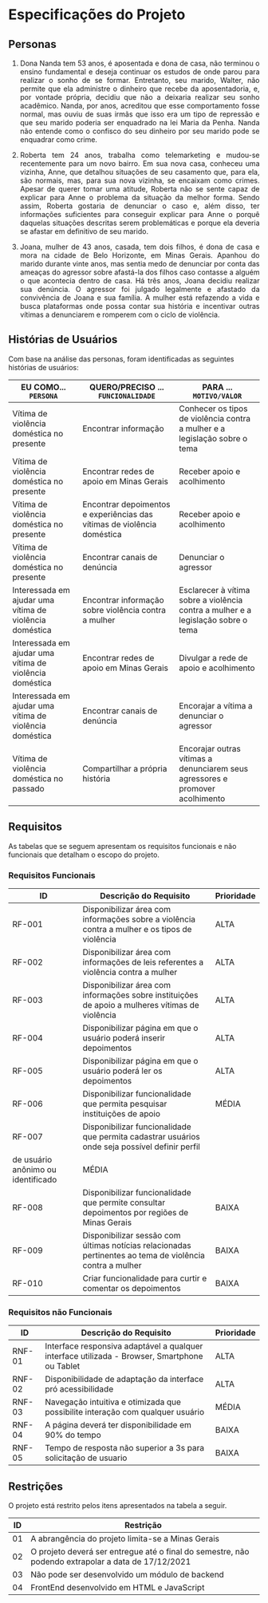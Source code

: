 # Especificações do Projeto

## Personas

<div align="justify"> 

1. Dona Nanda tem 53 anos, é aposentada e dona de casa, não terminou o ensino fundamental e deseja continuar os estudos de onde parou para realizar o sonho de se formar. Entretanto, seu marido, Walter, não permite que ela administre o dinheiro que recebe da aposentadoria, e, por vontade própria, decidiu que não a deixaria realizar seu sonho acadêmico. Nanda, por anos, acreditou que esse comportamento fosse normal, mas ouviu de suas irmãs que isso era um tipo de repressão e que seu marido poderia ser enquadrado na lei Maria da Penha. Nanda não entende como o confisco do seu dinheiro por seu marido pode se enquadrar como crime.

2. Roberta tem 24 anos, trabalha como telemarketing e mudou-se recentemente para um novo bairro. Em sua nova casa, conheceu uma vizinha, Anne, que detalhou situações de seu casamento que, para ela, são normais, mas, para sua nova vizinha, se encaixam como crimes. Apesar de querer tomar uma atitude, Roberta não se sente capaz de explicar para Anne o problema da situação da melhor forma. Sendo assim, Roberta gostaria de denunciar o caso e, além disso, ter informações suficientes para conseguir explicar para Anne o porquê daquelas situações descritas serem problemáticas e porque ela deveria se afastar em definitivo de seu marido.

3. Joana, mulher de 43 anos, casada, tem dois filhos, é dona de casa e mora na cidade de Belo Horizonte, em Minas Gerais. Apanhou do marido durante vinte anos, mas sentia medo de denunciar por conta das ameaças do agressor sobre afastá-la dos filhos caso contasse a alguém o que acontecia dentro de casa. Há três anos, Joana decidiu realizar sua denúncia. O agressor foi julgado legalmente e afastado da convivência de Joana e sua família. A mulher está refazendo a vida e busca plataformas onde possa contar sua história e incentivar outras vítimas a denunciarem e romperem com o ciclo de violência.
  
</div>

## Histórias de Usuários

Com base na análise das personas, foram identificadas as seguintes histórias de usuários:

| EU COMO... `PERSONA`          | QUERO/PRECISO ... `FUNCIONALIDADE` | PARA ... `MOTIVO/VALOR`        |
|-------------------------------|------------------------------------|--------------------------------|
|Vítima de violência doméstica no presente | Encontrar informação | Conhecer os tipos de violência contra a mulher e a legislação sobre o tema|
|Vítima de violência doméstica no presente | Encontrar redes de apoio em Minas Gerais | Receber apoio e acolhimento|
|Vítima de violência doméstica no presente | Encontrar depoimentos e experiências das vítimas de violência doméstica | Receber apoio e acolhimento|
|Vítima de violência doméstica no presente | Encontrar canais de denúncia | Denunciar o agressor|
|Interessada em ajudar uma vítima de violência doméstica | Encontrar informação sobre violência contra a mulher | Esclarecer à vítima sobre a violência contra a mulher e a legislação sobre o tema|
|Interessada em ajudar uma vítima de violência doméstica | Encontrar redes de apoio em Minas Gerais | Divulgar a rede de apoio e acolhimento|
|Interessada em ajudar uma vítima de violência doméstica | Encontrar canais de denúncia | Encorajar a vítima a denunciar o agressor|
|Vítima de violência doméstica no passado | Compartilhar a própria história | Encorajar outras vítimas a denunciarem seus agressores e promover acolhimento |

## Requisitos

As tabelas que se seguem apresentam os requisitos funcionais e não funcionais que detalham o escopo do projeto.

### Requisitos Funcionais

|ID    | Descrição do Requisito  | Prioridade |
|------|-----------------------------------------|----|
|RF-001| Disponibilizar área com informações sobre a violência contra a mulher e os tipos de violência | ALTA | 
|RF-002| Disponibilizar área com informações de leis referentes a violência contra a mulher | ALTA |
|RF-003| Disponibilizar área com informações sobre instituições de apoio a mulheres vítimas de violência | ALTA |
|RF-004| Disponibilizar página em que o usuário poderá inserir depoimentos | ALTA |
|RF-005| Disponibilizar página em que o usuário poderá ler os depoimentos | ALTA |
|RF-006| Disponibilizar funcionalidade que permita pesquisar instituições de apoio | MÉDIA |
|RF-007| Disponibilizar funcionalidade que permita cadastrar usuários onde seja possível definir perfil 
         de usuário anônimo ou identificado |MÉDIA|
|RF-008| Disponibilizar funcionalidade que permite consultar depoimentos por regiões de Minas Gerais | BAIXA |
|RF-009| Disponibilizar sessão com últimas notícias relacionadas pertinentes ao tema de violência contra a mulher  | BAIXA|
|RF-010| Criar funcionalidade para curtir e comentar os depoimentos | BAIXA |




### Requisitos não Funcionais
|ID    | Descrição do Requisito  |Prioridade |
|------|-----------------------------------------|----|
|RNF-01| Interface responsiva adaptável a qualquer interface utilizada - Browser, Smartphone ou Tablet | ALTA | 
|RNF-02| Disponibilidade de adaptação da interface pró acessibilidade | ALTA | 
|RNF-03| Navegação intuitiva e otimizada que possibilite interação com qualquer usuário | MÉDIA | 
|RNF-04| A página deverá ter disponibilidade em 90% do tempo | BAIXA | 
|RNF-05| Tempo de resposta não superior a 3s para solicitação de usuario | BAIXA |

## Restrições

O projeto está restrito pelos itens apresentados na tabela a seguir.

|ID| Restrição                                             |
|--|-------------------------------------------------------|
|01| A abrangência do projeto limita-se a Minas Gerais |
|02| O projeto deverá ser entregue até o final do semestre, não podendo extrapolar a data de 17/12/2021 |
|03| Não pode ser desenvolvido um módulo de backend |
|04| FrontEnd desenvolvido em HTML e JavaScript
